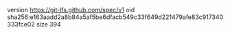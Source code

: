 version https://git-lfs.github.com/spec/v1
oid sha256:e163aadd2a8b84a5af5be6dfacb549c33f649d221479afe83c917340333fce02
size 394
